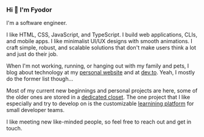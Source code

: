 ### Hi 👋 I'm Fyodor

I'm a software engineer.

I like HTML, CSS, JavaScript, and TypeScript. I build web applications, CLIs, and mobile apps. I like minimalist UI/UX designs with smooth animations. I craft simple, robust, and scalable solutions that don't make users think a lot and just do their job.

When I'm not working, running, or hanging out with my family and pets, I blog about technology at my [personal website](https://fyodor.io/) and at [dev.to](https://dev.to/fyodorio). Yeah, I mostly do the former list though...

Most of my current new beginnings and personal projects are here, some of the older ones are stored in a [dedicated closet](https://github.com/fyodorio-closet). The one project that I like especially and try to develop on is the customizable [learnining platform](https://github.com/latt-dev) for small developer teams.

I like meeting new like-minded people, so feel free to reach out and get in touch.
